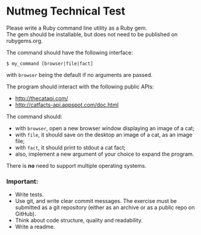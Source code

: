# Nutmeg Technical Test

Please write a Ruby command line utility as a Ruby gem.  
The gem should be installable, but does not need to be published on rubygems.org.  

The command should have the following interface:  

    $ my_command [browser|file|fact]


with `browser` being the default if no arguments are passed.  

The program should interact with the following public APIs:  

* http://thecatapi.com/
* http://catfacts-api.appspot.com/doc.html


The command should:  

* with `browser`, open a new browser window displaying an image of a cat;
* with `file`, it should save on the desktop an image of a cat, as an image file;
* with `fact`, it should print to stdout a cat fact;
* also, implement a new argument of your choice to expand the program.

There is __no__ need to support multiple operating systems.

### Important:

* Write tests.
* Use git, and write clear commit messages. The exercise must be submitted as a git repository (either as an archive or as a public repo on GitHub).
* Think about code structure, quality and readability.
* Write a readme.
